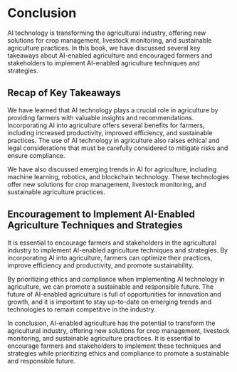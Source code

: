 # Conclusion

AI technology is transforming the agricultural industry, offering new solutions for crop management, livestock monitoring, and sustainable agriculture practices. In this book, we have discussed several key takeaways about AI-enabled agriculture and encouraged farmers and stakeholders to implement AI-enabled agriculture techniques and strategies.

Recap of Key Takeaways
----------------------

We have learned that AI technology plays a crucial role in agriculture by providing farmers with valuable insights and recommendations. Incorporating AI into agriculture offers several benefits for farmers, including increased productivity, improved efficiency, and sustainable practices. The use of AI technology in agriculture also raises ethical and legal considerations that must be carefully considered to mitigate risks and ensure compliance.

We have also discussed emerging trends in AI for agriculture, including machine learning, robotics, and blockchain technology. These technologies offer new solutions for crop management, livestock monitoring, and sustainable agriculture practices.

Encouragement to Implement AI-Enabled Agriculture Techniques and Strategies
---------------------------------------------------------------------------

It is essential to encourage farmers and stakeholders in the agricultural industry to implement AI-enabled agriculture techniques and strategies. By incorporating AI into agriculture, farmers can optimize their practices, improve efficiency and productivity, and promote sustainability.

By prioritizing ethics and compliance when implementing AI technology in agriculture, we can promote a sustainable and responsible future. The future of AI-enabled agriculture is full of opportunities for innovation and growth, and it is important to stay up-to-date on emerging trends and technologies to remain competitive in the industry.

In conclusion, AI-enabled agriculture has the potential to transform the agricultural industry, offering new solutions for crop management, livestock monitoring, and sustainable agriculture practices. It is essential to encourage farmers and stakeholders to implement these techniques and strategies while prioritizing ethics and compliance to promote a sustainable and responsible future.